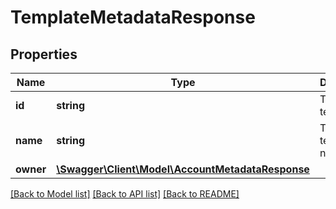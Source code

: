 # TemplateMetadataResponse

## Properties
Name | Type | Description | Notes
------------ | ------------- | ------------- | -------------
**id** | **string** | The report template id | 
**name** | **string** | The report template name | 
**owner** | [**\Swagger\Client\Model\AccountMetadataResponse**](AccountMetadataResponse.md) |  | 

[[Back to Model list]](../../README.md#documentation-for-models) [[Back to API list]](../../README.md#documentation-for-api-endpoints) [[Back to README]](../../README.md)

